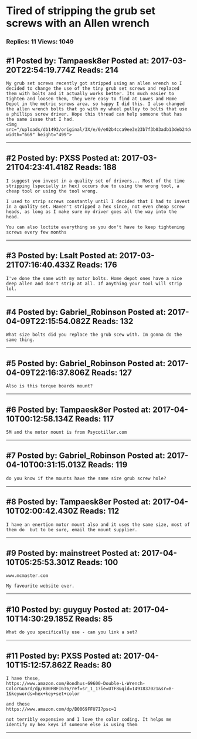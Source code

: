 # Tired of stripping the grub set screws with an Allen wrench

### Replies: 11 Views: 1049

## \#1 Posted by: Tampaesk8er Posted at: 2017-03-20T22:54:19.774Z Reads: 214

```
My grub set screws recently got stripped using an allen wrench so I decided to change the use of the tiny grub set screws and replaced them with bolts and it actually works better. Its much easier to tighten and loosen them, they were easy to find at Lowes and Home Depot in the metric screws area, so happy I did this. I also changed the allen wrench bolts that go with my wheel pulley to bolts that use a phillips screw driver. Hope this thread can help someone that has the same issue that I had.
<img src="/uploads/db1493/original/3X/e/0/e02b4cca9ee3e23b7f3b03adb13deb24de27ba35.jpeg" width="669" height="499">
```

---
## \#2 Posted by: PXSS Posted at: 2017-03-21T04:23:41.418Z Reads: 188

```
I suggest you invest in a quality set of drivers... Most of the time stripping (specially in hex) occurs due to using the wrong tool, a cheap tool or using the tool wrong. 

I used to strip screws constantly until I decided that I had to invest in a quality set. Haven't stripped a hex since, not even cheap screw heads, as long as I make sure my driver goes all the way into the head. 

You can also loctite everything so you don't have to keep tightening screws every few months
```

---
## \#3 Posted by: Lsalt Posted at: 2017-03-21T07:16:40.433Z Reads: 176

```
I've done the same with my motor bolts. Home depot ones have a nice deep allen and don't strip at all. If anything your tool will strip lol.
```

---
## \#4 Posted by: Gabriel_Robinson Posted at: 2017-04-09T22:15:54.082Z Reads: 132

```
What size bolts did you replace the grub scew with. Im gonna do the same thing.
```

---
## \#5 Posted by: Gabriel_Robinson Posted at: 2017-04-09T22:16:37.806Z Reads: 127

```
Also is this torque boards mount?
```

---
## \#6 Posted by: Tampaesk8er Posted at: 2017-04-10T00:12:58.134Z Reads: 117

```
5M and the motor mount is from Psycotiller.com
```

---
## \#7 Posted by: Gabriel_Robinson Posted at: 2017-04-10T00:31:15.013Z Reads: 119

```
do you know if the mounts have the same size grub screw hole?
```

---
## \#8 Posted by: Tampaesk8er Posted at: 2017-04-10T02:00:42.430Z Reads: 112

```
I have an enertion motor mount also and it uses the same size, most of them do  but to be sure, email the mount supplier.
```

---
## \#9 Posted by: mainstreet Posted at: 2017-04-10T05:25:53.301Z Reads: 100

```
www.mcmaster.com

My favourite website ever.
```

---
## \#10 Posted by: guyguy Posted at: 2017-04-10T14:30:29.185Z Reads: 85

```
What do you specifically use - can you link a set?
```

---
## \#11 Posted by: PXSS Posted at: 2017-04-10T15:12:57.862Z Reads: 80

```
I have these,
https://www.amazon.com/Bondhus-69600-Double-L-Wrench-ColorGuard/dp/B00FBFI6T6/ref=sr_1_1?ie=UTF8&qid=1491837021&sr=8-1&keywords=hex+key+set+color

and these
https://www.amazon.com/dp/B0069FFU7I?psc=1

not terribly expensive and I love the color coding. It helps me identify my hex keys if someone else is using them
```

---
